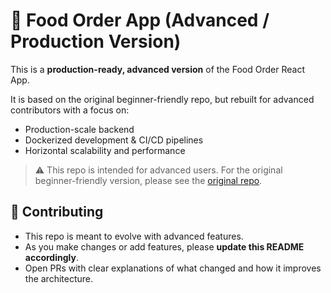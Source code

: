 # 🍕 Food Order App (Advanced / Production Version)

This is a **production-ready, advanced version** of the Food Order React App.

It is based on the original beginner-friendly repo, but rebuilt for advanced
contributors with a focus on:

- Production-scale backend 
- Dockerized development & CI/CD pipelines
- Horizontal scalability and performance

> ⚠️ This repo is intended for advanced users. For the original
> beginner-friendly version, please see the
> [original repo](https://github.com/MU-Enigma/Enigma-WebDev-FoodApp.git).

## 📌 Contributing

- This repo is meant to evolve with advanced features.
- As you make changes or add features, please **update this README
  accordingly**.
- Open PRs with clear explanations of what changed and how it improves the
  architecture.
